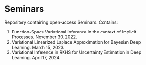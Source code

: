 # Seminars

Repository containing open-access Seminars. Contains:

1. Function-Space Variational Inference in the context of Implicit Processes. November 30, 2022.
2. Variational Linearized Laplace Approximation for Bayesian Deep Learning. March 15, 2023.
3. Variational Inference in RKHS for Uncertainty Estimation in Deep Learning. April 17, 2024.
